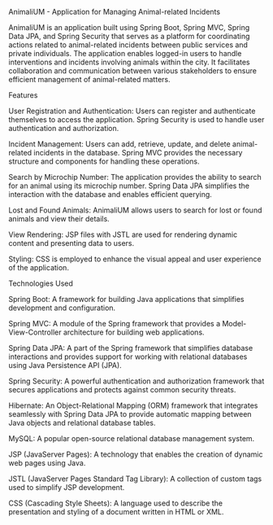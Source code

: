 AnimaliUM - Application for Managing Animal-related Incidents

AnimaliUM is an application built using Spring Boot, Spring MVC, Spring Data JPA, and Spring Security that serves as a platform for coordinating actions related to animal-related incidents between public services and private individuals. The application enables logged-in users to handle interventions and incidents involving animals within the city. It facilitates collaboration and communication between various stakeholders to ensure efficient management of animal-related matters.

Features

User Registration and Authentication: Users can register and authenticate themselves to access the application. Spring Security is used to handle user authentication and authorization.

Incident Management: Users can add, retrieve, update, and delete animal-related incidents in the database. Spring MVC provides the necessary structure and components for handling these operations.

Search by Microchip Number: The application provides the ability to search for an animal using its microchip number. Spring Data JPA simplifies the interaction with the database and enables efficient querying.

Lost and Found Animals: AnimaliUM allows users to search for lost or found animals and view their details.

View Rendering: JSP files with JSTL are used for rendering dynamic content and presenting data to users.

Styling: CSS is employed to enhance the visual appeal and user experience of the application.

Technologies Used

Spring Boot: A framework for building Java applications that simplifies development and configuration.

Spring MVC: A module of the Spring framework that provides a Model-View-Controller architecture for building web applications.

Spring Data JPA: A part of the Spring framework that simplifies database interactions and provides support for working with relational databases using Java Persistence API (JPA).

Spring Security: A powerful authentication and authorization framework that secures applications and protects against common security threats.

Hibernate: An Object-Relational Mapping (ORM) framework that integrates seamlessly with Spring Data JPA to provide automatic mapping between Java objects and relational database tables.

MySQL: A popular open-source relational database management system.

JSP (JavaServer Pages): A technology that enables the creation of dynamic web pages using Java.

JSTL (JavaServer Pages Standard Tag Library): A collection of custom tags used to simplify JSP development.

CSS (Cascading Style Sheets): A language used to describe the presentation and styling of a document written in HTML or XML.
